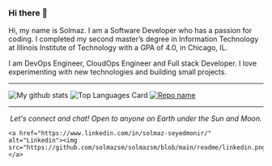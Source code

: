 ### Hi there 👋
Hi, my name is Solmaz. I am a Software Developer who has a passion for coding. I completed my second master’s degree in Information Technology at Illinois Institute of Technology with a GPA of 4.0, in Chicago, IL.

I am DevOps Engineer, CloudOps Engineer and Full stack Developer. I love experimenting with new technologies and building small projects.

<hr>

![My github stats](https://github-readme-stats.vercel.app/api?username=solmazsm&show_icons=true)
![Top Languages Card](https://github-readme-stats.vercel.app/api/top-langs/?username=solmazsm&layout=compact)
[![Repo name](https://github-readme-stats.vercel.app/api/pin/?username=solmazsm&repo=repo-name)](https://github.com/solmazsm/repo-name)

<hr>
<p align="center">
  <i>Let's connect and chat! Open to anyone on Earth under the Sun and Moon.</i>
<p align="center">
   
    <a href="https://www.linkedin.com/in/solmaz-seyedmonir/" alt="Linkedin"><img src="https://github.com/solmazsm/solmazsm/blob/main/readme/linkedin.png"></a>
    
</p>
  
</p>

<!--
**solmazsm/solmazsm** is a ✨ _special_ ✨ repository because its `README.md` (this file) appears on your GitHub profile.

Here are some ideas to get you started:

- 🔭 I’m currently working on ...
- 🌱 I’m currently learning ...
- 👯 I’m looking to collaborate on ...
- 🤔 I’m looking for help with ...
- 💬 Ask me about ...
- 📫 How to reach me: ...
- 😄 Pronouns: ...
- ⚡ Fun fact: ...
-->


